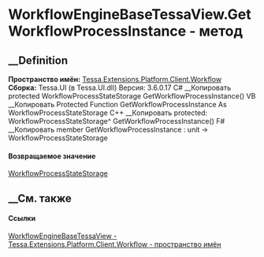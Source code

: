 # WorkflowEngineBaseTessaView.GetWorkflowProcessInstance - метод
##  __Definition
 **Пространство имён:**
[Tessa.Extensions.Platform.Client.Workflow](N_Tessa_Extensions_Platform_Client_Workflow.htm)  
 **Сборка:** Tessa.UI (в Tessa.UI.dll) Версия: 3.6.0.17
C# __Копировать
     protected WorkflowProcessStateStorage GetWorkflowProcessInstance()
VB __Копировать
     Protected Function GetWorkflowProcessInstance As WorkflowProcessStateStorage
C++ __Копировать
     protected:
    WorkflowProcessStateStorage^ GetWorkflowProcessInstance()
F# __Копировать
     member GetWorkflowProcessInstance : unit -> WorkflowProcessStateStorage 
#### Возвращаемое значение
[WorkflowProcessStateStorage](T_Tessa_Workflow_Storage_WorkflowProcessStateStorage.htm)
##  __См. также
#### Ссылки
[WorkflowEngineBaseTessaView -
](T_Tessa_Extensions_Platform_Client_Workflow_WorkflowEngineBaseTessaView.htm)
[Tessa.Extensions.Platform.Client.Workflow - пространство
имён](N_Tessa_Extensions_Platform_Client_Workflow.htm)
